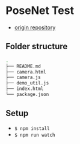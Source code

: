 # PoseNet Test 
- [origin repository](https://github.com/tensorflow/tfjs-models/tree/master/posenet)

## Folder structure
```bash
.
├── README.md
├── camera.html
├── camera.js
├── demo_util.js
├── index.html
└── package.json
```
## Setup
- `$ npm install`
- `$ npm run watch`

